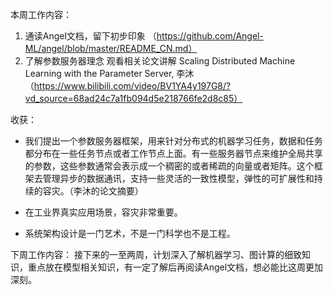 本周工作内容：

1. 通读Angel文档，留下初步印象
   （https://github.com/Angel-ML/angel/blob/master/README_CN.md）
2. 了解参数服务器理念 
   观看相关论文讲解 Scaling Distributed Machine Learning with the Parameter Server, 李沐
   （https://www.bilibili.com/video/BV1YA4y197G8/?vd_source=68ad24c7a1fb094d5e218766fe2d8c85）



收获：

* 我们提出一个参数服务器框架，用来针对分布式的机器学习任务，数据和任务都分布在一些任务节点或者工作节点上面。有一些服务器节点来维护全局共享的参数，这些参数通常会表示成一个稠密的或者稀疏的向量或者矩阵。这个框架去管理异步的数据通讯，支持一些灵活的一致性模型，弹性的可扩展性和持续的容灾。（李沐的论文摘要）

* 在工业界真实应用场景，容灾非常重要。

* 系统架构设计是一门艺术，不是一门科学也不是工程。



下周工作内容：
接下来的一至两周，计划深入了解机器学习、图计算的细致知识，重点放在模型相关知识，有一定了解后再阅读Angel文档，想必能比这周更加深刻。
